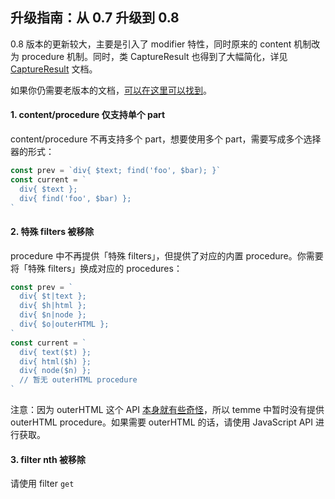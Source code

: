 ## 升级指南：从 0.7 升级到 0.8

0.8 版本的更新较大，主要是引入了 modifier 特性，同时原来的 content 机制改为 procedure 机制。同时，类 CaptureResult 也得到了大幅简化，详见 [CaptureResult](/docs/zh-cn/08-modifiers.md#类-captureresult) 文档。

如果你仍需要老版本的文档，[可以在这里可以找到](https://github.com/shinima/temme/blob/v0.7.0/readme-zh.md)。

#### 1. content/procedure 仅支持单个 part

content/procedure 不再支持多个 part，想要使用多个 part，需要写成多个选择器的形式：

```javascript
const prev = `div{ $text; find('foo', $bar); }`
const current = `
  div{ $text };
  div{ find('foo', $bar) };
`
```

#### 2. 特殊 filters 被移除

procedure 中不再提供「特殊 filters」，但提供了对应的内置 procedure。你需要将「特殊 filters」换成对应的 procedures：

```javascript
const prev = `
  div{ $t|text };
  div{ $h|html };
  div{ $n|node };
  div{ $o|outerHTML };
`
const current = `
  div{ text($t) };
  div{ html($h) };
  div{ node($n) };
  // 暂无 outerHTML procedure
`
```

注意：因为 outerHTML 这个 API [本身就有些奇怪](https://github.com/cheeriojs/cheerio/issues/54)，所以 temme 中暂时没有提供 outerHTML procedure。如果需要 outerHTML 的话，请使用 JavaScript API 进行获取。

#### 3. filter nth 被移除

请使用 filter `get`
